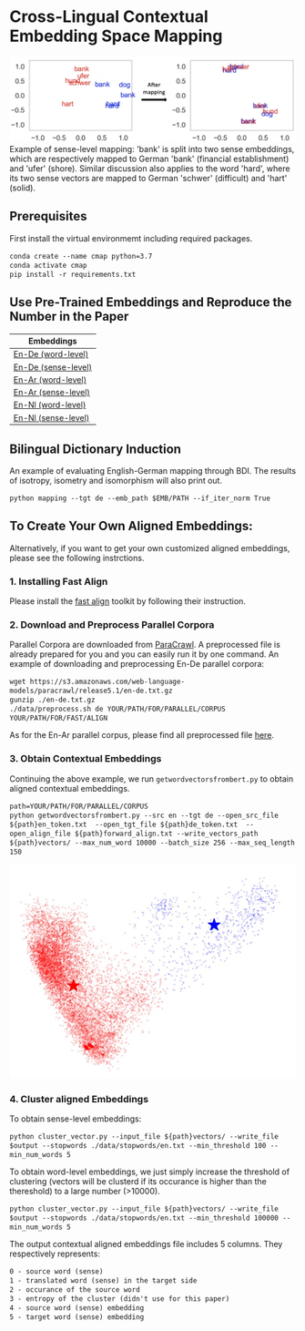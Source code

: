 # Cross-Lingual Contextual Embedding Space Mapping
![sense-level](https://github.com/fe1ixxu/Contextual_Mapping/blob/main/figures/sense-level.png)
Example of sense-level mapping: 'bank' is split into two sense embeddings, which are respectively mapped to German 'bank' (financial establishment) and 'ufer' (shore). Similar discussion also applies to the word 'hard', where its two sense vectors are mapped to German 'schwer' (difficult) and 'hart' (solid).

## Prerequisites
First install the virtual environmemt including required packages.

```
conda create --name cmap python=3.7
conda activate cmap
pip install -r requirements.txt
```

## Use Pre-Trained Embeddings and Reproduce the Number in the Paper
|    Embeddings    | 
| ---------- | 
| [En-De (word-level)](https://drive.google.com/file/d/1Yg6hkRvVbF0by34JA02uiJl-4BidI-nN/view?usp=sharing) | 
| [En-De (sense-level)](https://drive.google.com/file/d/1dFb0lxqlBZpjLTmLYiKdxE-Kh48T2SBc/view?usp=sharing) |
| [En-Ar (word-level)](https://drive.google.com/file/d/16Dj3I61sMWqjdXrbWerKFEHquCbV8ZoR/view?usp=sharing) |
| [En-Ar (sense-level)](https://drive.google.com/file/d/1P91Yw2CTkT4TTW99O3dasqq95a73zyjz/view?usp=sharing) |
| [En-Nl (word-level)](https://drive.google.com/file/d/1y0bLLasdsKRxlnadMk5qt8O8T4vjzESn/view?usp=sharing)|
| [En-Nl (sense-level)](https://drive.google.com/file/d/17ojesGWxFMQfo9v19os2FJE4JHeoM0sh/view?usp=sharing)| 

## Bilingual Dictionary Induction
An example of evaluating English-German mapping through BDI. The results of isotropy, isometry and isomorphism will also print out.
```
python mapping --tgt de --emb_path $EMB/PATH --if_iter_norm True
```

## To Create Your Own Aligned Embeddings:
Alternatively, if you want to get your own customized aligned embeddings, please see the following instrctions.

### 1. Installing Fast Align

Please install the [fast align](https://github.com/clab/fast_align) toolkit by following their instruction.

### 2. Download and Preprocess Parallel Corpora

Parallel Corpora are downloaded from [ParaCrawl](https://www.paracrawl.eu/). A preprocessed file is already prepared for you and you can easily run it by one command. An example of downloading and preprocessing En-De parallel corpora:
```
wget https://s3.amazonaws.com/web-language-models/paracrawl/release5.1/en-de.txt.gz
gunzip ./en-de.txt.gz
./data/preprocess.sh de YOUR/PATH/FOR/PARALLEL/CORPUS YOUR/PATH/FOR/FAST/ALIGN
```

As for the En-Ar parallel corpus, please find all preprocessed file [here](https://drive.google.com/drive/folders/1bHD7aATC0ZVio-c3kqbiFzoZzD9DN2qt?usp=sharing).

### 3. Obtain Contextual Embeddings

Continuing the above example, we run `getwordvectorsfrombert.py` to obtain aligned contextual embeddings.
```
path=YOUR/PATH/FOR/PARALLEL/CORPUS
python getwordvectorsfrombert.py --src en --tgt de --open_src_file ${path}en_token.txt  --open_tgt_file ${path}de_token.txt  --open_align_file ${path}forward_align.txt --write_vectors_path ${path}vectors/ --max_num_word 10000 --batch_size 256 --max_seq_length 150
```

![vectors](https://github.com/fe1ixxu/Contextual_Mapping/blob/main/figures/vectors.jpg)

### 4. Cluster aligned Embeddings

To obtain sense-level embeddings:
```
python cluster_vector.py --input_file ${path}vectors/ --write_file $output --stopwords ./data/stopwords/en.txt --min_threshold 100 --min_num_words 5 
```
To obtain word-level embeddings, we just simply increase the threshold of clustering (vectors will be clusterd if its occurance is higher than the thereshold) to a large number (>10000).

```
python cluster_vector.py --input_file ${path}vectors/ --write_file $output --stopwords ./data/stopwords/en.txt --min_threshold 100000 --min_num_words 5 
```

The output contextual aligned embeddings file includes 5 columns. They respectively represents:
```
0 - source word (sense)
1 - translated word (sense) in the target side
2 - occurance of the source word
3 - entropy of the cluster (didn't use for this paper)
4 - source word (sense) embedding
5 - target word (sense) embedding
```



